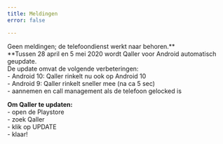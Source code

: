```yaml
---
title: Meldingen
error: false

---
```

Geen meldingen; de telefoondienst werkt naar behoren.**  
**Tussen 28 april en 5 mei 2020 wordt Qaller voor Android automatisch geupdate.   
De update omvat de volgende verbeteringen:   
\- Android 10: Qaller rinkelt nu ook op Android 10   
\- Android 9: Qaller rinkelt sneller mee (na ca 5 sec)  
\- aannemen en call management als de telefoon gelocked is  
  
**Om Qaller te updaten:**   
\- open de Playstore  
\- zoek Qaller  
\- klik op UPDATE   
\- klaar!